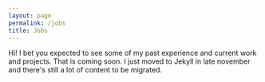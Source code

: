 ```yaml
---
layout: page
permalink: /jobs
title: Jobs
---
```


Hi! I bet you expected to see some of my past experience and current work and projects. That is coming soon.
I just moved to Jekyll in late november and there's still a lot of content to be migrated.
